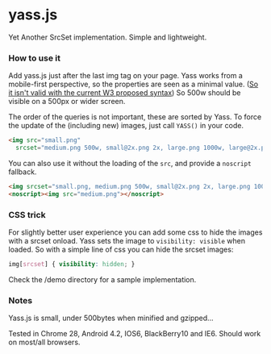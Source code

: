 yass.js
=========

Yet Another SrcSet implementation. Simple and lightweight.

### How to use it

Add yass.js just after the last img tag on your page. 
Yass works from a mobile-first perspective, so the properties are seen as a minimal value. ([So it isn't valid with the current W3 proposed syntax](http://www.w3.org/html/wg/drafts/srcset/w3c-srcset/#adaptive-images))
So 500w should be visible on a 500px or wider screen.

The order of the queries is not important, these are sorted by Yass. To force the update of the (including new) images, just call `YASS()` in your code.

````html
<img src="small.png" 
  srcset="medium.png 500w, small@2x.png 2x, large.png 1000w, large@2x.png 1000w 2x">
````

You can also use it without the loading of the `src`, and provide a `noscript` fallback.

````html
<img srcset="small.png, medium.png 500w, small@2x.png 2x, large.png 1000w, large@2x.png 1000w 2x">
<noscript><img src="medium.png"></noscript>
````

### CSS trick

For slightly better user experience you can add some css to hide the images with a srcset onload.
Yass sets the image to `visibility: visible` when loaded. So with a simple line of css you can hide the srcset images:

````css
img[srcset] { visibility: hidden; }
````

Check the /demo directory for a sample implementation.

### Notes

Yass.js is small, under 500bytes when minified and gzipped...

Tested in Chrome 28, Android 4.2, IOS6, BlackBerry10 and IE6. Should work on most/all browsers.
